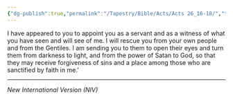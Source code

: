 ```yaml
---
{"dg-publish":true,"permalink":"/Tapestry/Bible/Acts/Acts 26_16-18/","title":"Acts 26:16-18","hide":true,"tags":["bible-verse","bible-verse"],"dgHomeLink":true,"dgShowLocalGraph":true,"dgEnableSearch":true}
---
```



I have appeared to you to appoint you as a servant and as a witness of what you have seen and will see of me. I will rescue you from your own people and from the Gentiles. I am sending you to them to open their eyes and turn them from darkness to light, and from the power of Satan to God, so that they may receive forgiveness of sins and a place among those who are sanctified by faith in me.’


---
*New International Version (NIV)*
